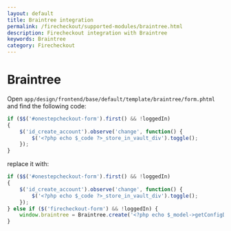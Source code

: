 ```yaml
---
layout: default
title: Braintree integration
permalink: /firecheckout/supported-modules/braintree.html
description: Firecheckout integration with Braintree
keywords: Braintree
category: Firecheckout
---
```


# Braintree

Open `app/design/frontend/base/default/template/braintree/form.phtml`
and find the following code:

```javascript
if ($$('#onestepcheckout-form').first() && !loggedIn)
{
    $('id_create_account').observe('change', function() {
        $('<?php echo $_code ?>_store_in_vault_div').toggle();
    });
}
```

replace it with:

```javascript
if ($$('#onestepcheckout-form').first() && !loggedIn)
{
    $('id_create_account').observe('change', function() {
        $('<?php echo $_code ?>_store_in_vault_div').toggle();
    });
} else if ($('firecheckout-form') && !loggedIn) {
    window.braintree = Braintree.create('<?php echo $_model->getConfigData('client_side_encryption_key') ?>');
}
```
